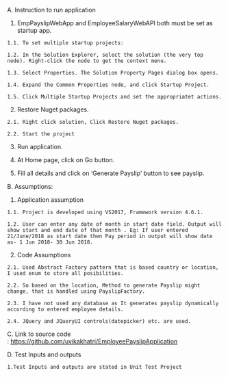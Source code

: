 A. Instruction to run application

  1. EmpPayslipWebApp and EmployeeSalaryWebAPI both must be set as startup app.

    1.1. To set multiple startup projects:

    1.2. In the Solution Explorer, select the solution (the very top node). Right-click the node to get the context menu.

    1.3. Select Properties. The Solution Property Pages dialog box opens.

    1.4. Expand the Common Properties node, and click Startup Project.

    1.5. Click Multiple Startup Projects and set the appropriatet actions.

  2. Restore Nuget packages.
  
    2.1. Right click solution, Click Restore Nuget packages.

    2.2. Start the project

  3. Run application.

  4. At Home page, click on Go button.

  5. Fill all details and click on ‘Generate Payslip’ button to see payslip.

B. Assumptions: 

  1. Application assumption

    1.1. Project is developed using VS2017, Framework version 4.6.1. 

    1.2. User can enter any date of month in start date field. Output will show start and end date of that month . Eg: If user entered 
    21/June/2018 as start date then Pay period in output will show date as- 1 Jun 2018- 30 Jun 2018.
 
  2. Code Assumptions

    2.1. Used Abstract Factory pattern that is based country or location, I used enum to store all posibilities.

    2.2. So based on the location, Method to generate Payslip might change, that is handled using PayslipFactory.

    2.3. I have not used any database as It generates payslip dynamically according to entered employee details.

    2.4. JQuery and JQueryUI controls(datepicker) etc. are used.
  
C. Link to source code : https://github.com/uvikakhatri/EmployeePayslipApplication

D. Test Inputs and outputs

    1.Test Inputs and outputs are stated in Unit Test Project
